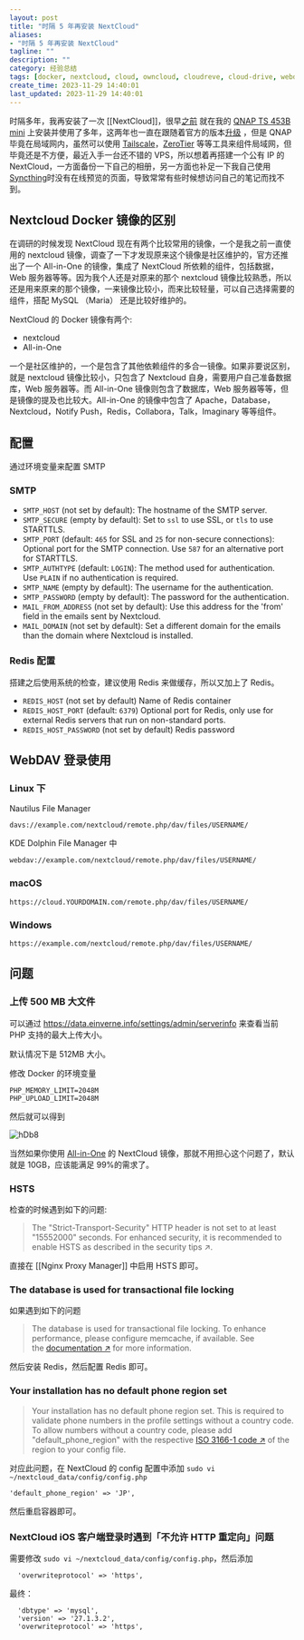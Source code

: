 ```yaml
---
layout: post
title: "时隔 5 年再安装 NextCloud"
aliases:
- "时隔 5 年再安装 NextCloud"
tagline: ""
description: ""
category: 经验总结
tags: [docker, nextcloud, cloud, owncloud, cloudreve, cloud-drive, webdav]
create_time: 2023-11-29 14:40:01
last_updated: 2023-11-29 14:40:01
---
```


时隔多年，我再安装了一次 [[NextCloud]]，很早[之前](https://blog.einverne.info/post/2018/04/nextcloud.html) 就在我的 [QNAP TS 453B mini](https://blog.einverne.info/post/2018/04/qnap-ts453bmini.html) 上安装并使用了多年，这两年也一直在跟随着官方的版本[升级](https://blog.einverne.info/post/2020/01/qnap-nextcloud-docker-upgrade-and-backup.html) ，但是 QNAP 毕竟在局域网内，虽然可以使用 [Tailscale](https://blog.einverne.info/post/2022/04/tailscale-usage.html)，[ZeroTier](https://blog.einverne.info/post/2018/06/zerotier.html) 等等工具来组件局域网，但毕竟还是不方便，最近入手一台还不错的 VPS，所以想着再搭建一个公有 IP 的 NextCloud，一方面备份一下自己的相册，另一方面也补足一下我自己使用 [Syncthing](https://blog.einverne.info/post/2019/10/syncthing.html)时没有在线预览的页面，导致常常有些时候想访问自己的笔记而找不到。

## Nextcloud Docker 镜像的区别
在调研的时候发现 NextCloud 现在有两个比较常用的镜像，一个是我之前一直使用的 nextcloud 镜像，调查了一下才发现原来这个镜像是社区维护的，官方还推出了一个 All-in-One 的镜像，集成了 NextCloud 所依赖的组件，包括数据，Web 服务器等等。因为我个人还是对原来的那个 nextcloud 镜像比较熟悉，所以还是用来原来的那个镜像，一来镜像比较小，而来比较轻量，可以自己选择需要的组件，搭配 MySQL （Maria） 还是比较好维护的。

NextCloud 的 Docker 镜像有两个:

- nextcloud
- All-in-One

一个是社区维护的，一个是包含了其他依赖组件的多合一镜像。如果非要说区别，就是 nextcloud 镜像比较小，只包含了 Nextcloud 自身，需要用户自己准备数据库，Web 服务器等。而 All-in-One 镜像则包含了数据库，Web 服务器等等，但是镜像的提及也比较大。All-in-One 的镜像中包含了 Apache，Database，Nextcloud，Notify Push，Redis，Collabora，Talk，Imaginary 等等组件。

## 配置
通过环境变量来配置 SMTP

### SMTP

- `SMTP_HOST` (not set by default): The hostname of the SMTP server.
- `SMTP_SECURE` (empty by default): Set to `ssl` to use SSL, or `tls` to use STARTTLS.
- `SMTP_PORT` (default: `465` for SSL and `25` for non-secure connections): Optional port for the SMTP connection. Use `587` for an alternative port for STARTTLS.
- `SMTP_AUTHTYPE` (default: `LOGIN`): The method used for authentication. Use `PLAIN` if no authentication is required.
- `SMTP_NAME` (empty by default): The username for the authentication.
- `SMTP_PASSWORD` (empty by default): The password for the authentication.
- `MAIL_FROM_ADDRESS` (not set by default): Use this address for the 'from' field in the emails sent by Nextcloud.
- `MAIL_DOMAIN` (not set by default): Set a different domain for the emails than the domain where Nextcloud is installed.

### Redis 配置
搭建之后使用系统的检查，建议使用 Redis 来做缓存，所以又加上了 Redis。

- `REDIS_HOST` (not set by default) Name of Redis container
- `REDIS_HOST_PORT` (default: `6379`) Optional port for Redis, only use for external Redis servers that run on non-standard ports.
- `REDIS_HOST_PASSWORD` (not set by default) Redis password

## WebDAV 登录使用

### Linux 下

Nautilus File Manager

```
davs://example.com/nextcloud/remote.php/dav/files/USERNAME/
```

KDE Dolphin File Manager 中

```
webdav://example.com/nextcloud/remote.php/dav/files/USERNAME/
```

### macOS

```
https://cloud.YOURDOMAIN.com/remote.php/dav/files/USERNAME/
```

### Windows

```
https://example.com/nextcloud/remote.php/dav/files/USERNAME/
```

## 问题

### 上传 500 MB 大文件

可以通过 <https://data.einverne.info/settings/admin/serverinfo> 来查看当前 PHP 支持的最大上传大小。

默认情况下是 512MB 大小。

修改 Docker 的环境变量

```
PHP_MEMORY_LIMIT=2048M
PHP_UPLOAD_LIMIT=2048M
```

然后就可以得到

![hDb8](https://photo.einverne.info/images/2023/11/29/hDb8.png)

当然如果你使用 [All-in-One](https://github.com/nextcloud/all-in-one#nextcloud-all-in-one) 的 NextCloud 镜像，那就不用担心这个问题了，默认就是 10GB，应该能满足 99%的需求了。

### HSTS

检查的时候遇到如下的问题:

> The "Strict-Transport-Security" HTTP header is not set to at least "15552000" seconds. For enhanced security, it is recommended to enable HSTS as described in the security tips ↗.

直接在 [[Nginx Proxy Manager]] 中启用 HSTS 即可。

### The database is used for transactional file locking

如果遇到如下的问题

> The database is used for transactional file locking. To enhance performance, please configure memcache, if available. See the [documentation ↗](https://docs.nextcloud.com/server/27/go.php?to=admin-transactional-locking) for more information.

然后安装 Redis，然后配置 Redis 即可。

### Your installation has no default phone region set

> Your installation has no default phone region set. This is required to validate phone numbers in the profile settings without a country code. To allow numbers without a country code, please add "default_phone_region" with the respective [ISO 3166-1 code ↗](https://en.wikipedia.org/wiki/ISO_3166-1_alpha-2#Officially_assigned_code_elements) of the region to your config file.

对应此问题，在 NextCloud 的 config 配置中添加 `sudo vi ~/nextcloud_data/config/config.php`

```
'default_phone_region' => 'JP',
```

然后重启容器即可。

### NextCloud iOS 客户端登录时遇到「不允许 HTTP 重定向」问题

需要修改 `sudo vi ~/nextcloud_data/config/config.php`，然后添加

```
  'overwriteprotocol' => 'https',
```

最终：

```
  'dbtype' => 'mysql',
  'version' => '27.1.3.2',
  'overwriteprotocol' => 'https',
```
